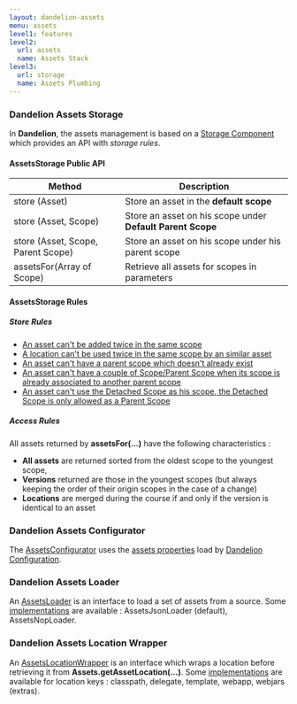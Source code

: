 ```yaml
---
layout: dandelion-assets
menu: assets
level1: features
level2:
  url: assets
  name: Assets Stack
level3:
  url: storage
  name: Assets Plumbing
---
```


### Dandelion Assets Storage
In **Dandelion**, the assets management is based on a [Storage Component](/dandelion/ref/javadoc/dandelion-core/com/github/dandelion/core/asset/AssetsStorage.html) which provides an API with _storage rules_.

#### **AssetsStorage** Public API
<table class="table table-bordered">
	<thead>
		<tr>
			<th style="width: 40%">Method</th>
			<th style="width: 60%">Description</th>
		</tr>
	</thead>
	<tbody>
		<tr>
			<td>store (Asset)</td>
			<td>Store an asset in the <b>default scope</b></td>
		</tr>
		<tr>
			<td>store (Asset, Scope)</td>
			<td>Store an asset on his scope under <b>Default Parent Scope</b></td>
		</tr>
		<tr>
			<td>store (Asset, Scope, Parent Scope)</td>
			<td>Store an asset on his scope under his parent scope</td>
		</tr>
		<tr>
		    <td>assetsFor(Array of Scope)</td>
		    <td>Retrieve all assets for scopes in parameters</td>
		</tr>
	</tbody>
</table>

#### **AssetsStorage** Rules

##### **Store** Rules

* [An asset can't be added twice in the same scope](/dandelion/ref/javadoc/dandelion-core/com/github/dandelion/core/asset/AssetsStorageError.html#ASSET_ALREADY_EXISTS_IN_SCOPE)
* [A location can't be used twice in the same scope by an similar asset](/dandelion/ref/javadoc/dandelion-core/com/github/dandelion/core/asset/AssetsStorageError.html#ASSET_LOCATION_ALREADY_EXISTS_IN_SCOPE)
* [An asset can't have a parent scope which doesn't already exist](/dandelion/ref/javadoc/dandelion-core/com/github/dandelion/core/asset/AssetsStorageError.html#UNDEFINED_PARENT_SCOPE)
* [An asset can't have a couple of Scope/Parent Scope when its scope is already associated to another parent scope](/dandelion/ref/javadoc/dandelion-core/com/github/dandelion/core/asset/AssetsStorageError.html#PARENT_SCOPE_INCOMPATIBILITY)
* [An asset can't use the Detached Scope as his scope, the Detached Scope is only allowed as a Parent Scope](/dandelion/ref/javadoc/dandelion-core/com/github/dandelion/core/asset/AssetsStorageError.html#DETACHED_SCOPE_NOT_ALLOWED)

##### **Access** Rules

All assets returned by **assetsFor(...)** have the following characteristics :
* **All assets** are returned sorted from the oldest scope to the youngest scope,
* **Versions** returned are those in the youngest scopes (but always keeping the order of their origin scopes in the case of a change)
* **Locations** are merged during the course if and only if the version is identical to an asset


### Dandelion Assets Configurator
The [AssetsConfigurator](/dandelion/ref/javadoc/dandelion-core/com/github/dandelion/core/asset/AssetsConfigurator.html) uses the [assets properties](/dandelion/ref/configuration/) load by [Dandelion Configuration](/dandelion/ref/configuration/).

### Dandelion Assets Loader
An [AssetsLoader](/dandelion/ref/javadoc/dandelion-core/com/github/dandelion/core/asset/AssetsLoader.html) is an interface to load a set of assets from a source.
Some [implementations](/dandelion/features/assets/loaders.html) are available : AssetsJsonLoader (default), AssetsNopLoader.

### Dandelion Assets Location Wrapper
An [AssetsLocationWrapper](/dandelion/ref/javadoc/dandelion-core/com/github/dandelion/core/asset/AssetsLocationWrapper.html) is an interface which wraps a location before retrieving it from **Assets.getAssetLocation(...)**.
Some [implementations](/dandelion/features/assets/wrappers.html) are available for location keys : classpath, delegate, template, webapp, webjars (extras).